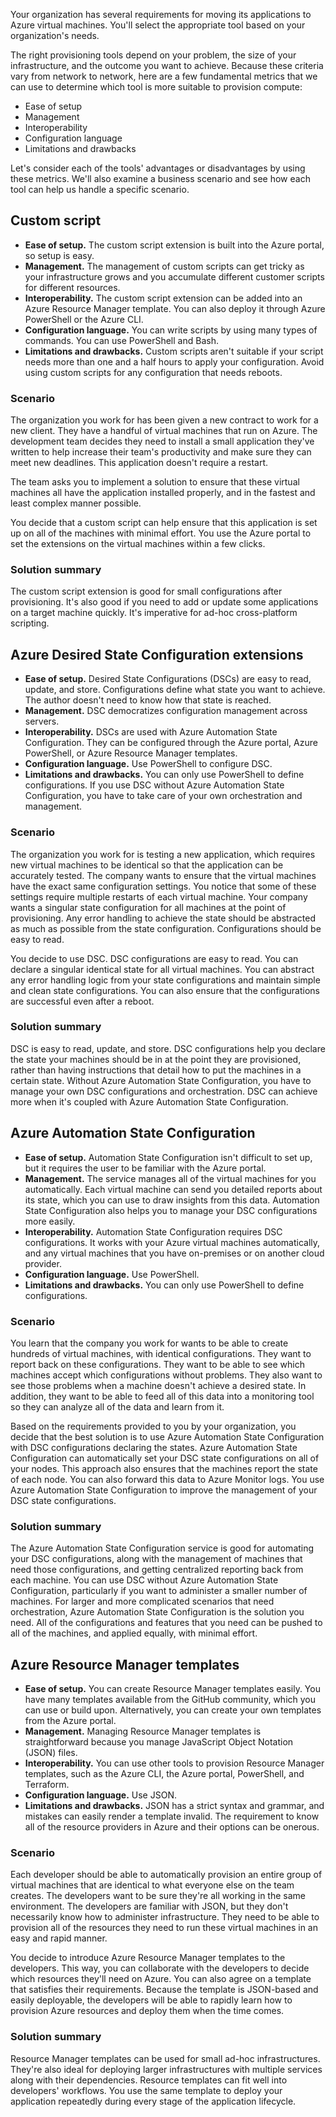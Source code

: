 Your organization has several requirements for moving its applications to Azure virtual machines. You'll select the appropriate tool based on your organization's needs.

The right provisioning tools depend on your problem, the size of your infrastructure, and the outcome you want to achieve. Because these criteria vary from network to network, here are a few fundamental metrics that we can use to determine which tool is more suitable to provision compute:

- Ease of setup
- Management
- Interoperability
- Configuration language
- Limitations and drawbacks

Let's consider each of the tools' advantages or disadvantages by using these metrics. We'll also examine a business scenario and see how each tool can help us handle a specific scenario.

## Custom script

- **Ease of setup.** The custom script extension is built into the Azure portal, so setup is easy.
- **Management.** The management of custom scripts can get tricky as your infrastructure grows and you accumulate different customer scripts for different resources.
- **Interoperability.** The custom script extension can be added into an Azure Resource Manager template. You can also deploy it through Azure PowerShell or the Azure CLI.
- **Configuration language.** You can write scripts by using many types of commands. You can use PowerShell and Bash.
- **Limitations and drawbacks.** Custom scripts aren't suitable if your script needs more than one and a half hours to apply your configuration. Avoid using custom scripts for any configuration that needs reboots.

### Scenario

The organization you work for has been given a new contract to work for a new client. They have a handful of virtual machines that run on Azure. The development team decides they need to install a small application they've written to help increase their team's productivity and make sure they can meet new deadlines. This application doesn't require a restart.

The team asks you to implement a solution to ensure that these virtual machines all have the application installed properly, and in the fastest and least complex manner possible.

You decide that a custom script can help ensure that this application is set up on all of the machines with minimal effort. You use the Azure portal to set the extensions on the virtual machines within a few clicks.

### Solution summary

The custom script extension is good for small configurations after provisioning. It's also good if you need to add or update some applications on a target machine quickly. It's imperative for ad-hoc cross-platform scripting.

## Azure Desired State Configuration extensions

- **Ease of setup.** Desired State Configurations (DSCs) are easy to read, update, and store. Configurations define what state you want to achieve. The author doesn't need to know how that state is reached.
- **Management.** DSC democratizes configuration management across servers.
- **Interoperability.** DSCs are used with Azure Automation State Configuration. They can be configured through the Azure portal, Azure PowerShell, or Azure Resource Manager templates.
- **Configuration language.** Use PowerShell to configure DSC.
- **Limitations and drawbacks.** You can only use PowerShell to define configurations. If you use DSC without Azure Automation State Configuration, you have to take care of your own orchestration and management.

### Scenario

The organization you work for is testing a new application, which requires new virtual machines to be identical so that the application can be accurately tested. The company wants to ensure that the virtual machines have the exact same configuration settings. You notice that some of these settings require multiple restarts of each virtual machine. Your company wants a singular state configuration for all machines at the point of provisioning. Any error handling to achieve the state should be abstracted as much as possible from the state configuration. Configurations should be easy to read.

You decide to use DSC. DSC configurations are easy to read. You can declare a singular identical state for all virtual machines. You can abstract any error handling logic from your state configurations and maintain simple and clean state configurations. You can also ensure that the configurations are successful even after a reboot.

### Solution summary

DSC is easy to read, update, and store. DSC configurations help you declare the state your machines should be in at the point they are provisioned, rather than having instructions that detail how to put the machines in a certain state. Without Azure Automation State Configuration, you have to manage your own DSC configurations and orchestration. DSC can achieve more when it's coupled with Azure Automation State Configuration.

## Azure Automation State Configuration

- **Ease of setup.** Automation State Configuration isn't difficult to set up, but it requires the user to be familiar with the Azure portal.
- **Management.** The service manages all of the virtual machines for you automatically. Each virtual machine can send you detailed reports about its state, which you can use to draw insights from this data. Automation State Configuration also helps you to manage your DSC configurations more easily.
- **Interoperability.** Automation State Configuration requires DSC configurations. It works with your Azure virtual machines automatically, and any virtual machines that you have on-premises or on another cloud provider.
- **Configuration language.** Use PowerShell.
- **Limitations and drawbacks.** You can only use PowerShell to define configurations.

### Scenario

You learn that the company you work for wants to be able to create hundreds of virtual machines, with identical configurations. They want to report back on these configurations. They want to be able to see which machines accept which configurations without problems. They also want to see those problems when a machine doesn't achieve a desired state. In addition, they want to be able to feed all of this data into a monitoring tool so they can analyze all of the data and learn from it.

Based on the requirements provided to you by your organization, you decide that the best solution is to use Azure Automation State Configuration with DSC configurations declaring the states. Azure Automation State Configuration can automatically set your DSC state configurations on all of your nodes. This approach also ensures that the machines report the state of each node. You can also forward this data to Azure Monitor logs. You use Azure Automation State Configuration to improve the management of your DSC state configurations.

### Solution summary

The Azure Automation State Configuration service is good for automating your DSC configurations, along with the management of machines that need those configurations, and getting centralized reporting back from each machine. You can use DSC without Azure Automation State Configuration, particularly if you want to administer a smaller number of machines. For larger and more complicated scenarios that need orchestration, Azure Automation State Configuration is the solution you need. All of the configurations and features that you need can be pushed to all of the machines, and applied equally, with minimal effort.

## Azure Resource Manager templates

- **Ease of setup.** You can create Resource Manager templates easily. You have many templates available from the GitHub community, which you can use or build upon. Alternatively, you can create your own templates from the Azure portal.
- **Management.** Managing Resource Manager templates is straightforward because you manage JavaScript Object Notation (JSON) files.
- **Interoperability.** You can use other tools to provision Resource Manager templates, such as the Azure CLI, the Azure portal, PowerShell, and Terraform.
- **Configuration language.** Use JSON.
- **Limitations and drawbacks.** JSON has a strict syntax and grammar, and mistakes can easily render a template invalid. The requirement to know all of the resource providers in Azure and their options can be onerous.

### Scenario

Each developer should be able to automatically provision an entire group of virtual machines that are identical to what everyone else on the team creates. The developers want to be sure they're all working in the same environment. The developers are familiar with JSON, but they don't necessarily know how to administer infrastructure. They need to be able to provision all of the resources they need to run these virtual machines in an easy and rapid manner.

You decide to introduce Azure Resource Manager templates to the developers. This way, you can collaborate with the developers to decide which resources they'll need on Azure. You can also agree on a template that satisfies their requirements. Because the template is JSON-based and easily deployable, the developers will be able to rapidly learn how to provision Azure resources and deploy them when the time comes.

### Solution summary

Resource Manager templates can be used for small ad-hoc infrastructures. They're also ideal for deploying larger infrastructures with multiple services along with their dependencies. Resource templates can fit well into developers' workflows. You use the same template to deploy your application repeatedly during every stage of the application lifecycle.
